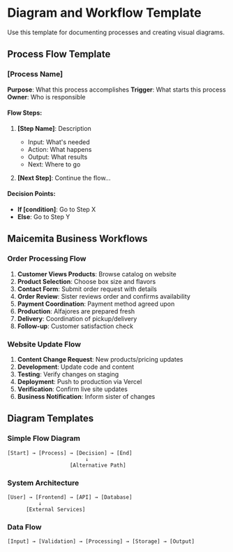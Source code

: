 # Diagram and Workflow Template

Use this template for documenting processes and creating visual diagrams.

## Process Flow Template

### [Process Name]
**Purpose**: What this process accomplishes
**Trigger**: What starts this process
**Owner**: Who is responsible

#### Flow Steps:
1. **[Step Name]**: Description
   - Input: What's needed
   - Action: What happens
   - Output: What results
   - Next: Where to go

2. **[Next Step]**: Continue the flow...

#### Decision Points:
- **If [condition]**: Go to Step X
- **Else**: Go to Step Y

## Maicemita Business Workflows

### Order Processing Flow
1. **Customer Views Products**: Browse catalog on website
2. **Product Selection**: Choose box size and flavors
3. **Contact Form**: Submit order request with details
4. **Order Review**: Sister reviews order and confirms availability
5. **Payment Coordination**: Payment method agreed upon
6. **Production**: Alfajores are prepared fresh
7. **Delivery**: Coordination of pickup/delivery
8. **Follow-up**: Customer satisfaction check

### Website Update Flow
1. **Content Change Request**: New products/pricing updates
2. **Development**: Update code and content
3. **Testing**: Verify changes on staging
4. **Deployment**: Push to production via Vercel
5. **Verification**: Confirm live site updates
6. **Business Notification**: Inform sister of changes

## Diagram Templates

### Simple Flow Diagram
```
[Start] → [Process] → [Decision] → [End]
                         ↓
                    [Alternative Path]
```

### System Architecture
```
[User] → [Frontend] → [API] → [Database]
          ↓
      [External Services]
```

### Data Flow
```
[Input] → [Validation] → [Processing] → [Storage] → [Output]
```